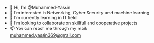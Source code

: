 - 👋 Hi, I’m @Muhammed-Yassin
- 👀 I’m interested in Networking, Cyber Security amd machine learning
- 🌱 I’m currently learning in IT field
- 💞️ I’m looking to collaborate on skillfull and cooperative projects
- 📫 You can reach me through my mail: muhammed.yassin369@gmail.com

<!---
Muhammed-Yassin99/Muhammed-Yassin99 is a ✨ special ✨ repository because its `README.md` (this file) appears on your GitHub profile.
You can click the Preview link to take a look at your changes.
--->
